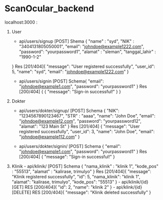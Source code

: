 # ScanOcular_backend

localhost:3000 :

1. User 
     - api/users/signup [POST]
       Shema {
          "name" : "syd",
          "NIK" : "3404131805050001",
          "email": "johndoe@example1222.com",
          "password": "yourpassword1",
          "alamat" : "sleman",
          "tanggal_lahir" : "1990-1-2"
      
      }
        Res [201/404]{
          "message": "User registered successfully",
          "user_id": 5,
          "name": "syd",
          "email": "johndoe@example1222.com"
     }

     - api/users/signin [POST]
            Schema{
            "email": "johndoe@example1.com",
            "password": "yourpassword1"
        }
            Res [200/404] {
         {
            "message": "Sign-in successful!"
        }
       }

2. Dokter
   - api/users/dokter/signup/ [POST]
        Schema {
              "NIK": "1234567890123467",
              "STR" : "aaaa",
              "name": "John Doe",
              "email": "johndoe@example12.com",
              "password": "yourpassword12",
              "alamat": "123 Main St"
          }
        Res [201/404] {
              "message": "User registered successfully",
              "user_id": 3,
              "name": "John Doe",
              "email": "johndoe@example112.com"
        }
   
   - api/users/dokter/signin/ [POST]
        Schema {
         "email": "johndoe@example1.com",
         "password": "yourpassword1"
        }
        Res [200/404] {
             "message": "Sign-in successful!"
        }

3. Klinik
        - api/klinik/ [POST]
        Schema {
         "nama_klinik" : "klinik 1",
         "kode_pos" : "55513",
         "alamat" : "kalirase, trimulyo"
        }
        Res [201/404]{
         "message": "Klinik registered successfully",
         "id": 5,
         "nama_klinik": "klinik 1",
         "alamat": "kalirase, trimulyo",
         "kode_pos": "55513"
        }
        - api/klinik/{id} [GET]
        RES [200/404]{
        "id": 2,
        "name": "klinik 2"
        }
        - api/klink/{id} [DELETE]
        RES [200/404]{
           "message": "Klinik deleted successfully"
        }
   
       
       
